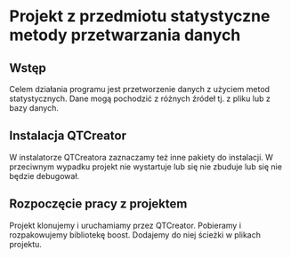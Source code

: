 # Projekt z przedmiotu statystyczne metody przetwarzania danych

## Wstęp
  Celem działania programu jest przetworzenie danych z użyciem metod statystycznych. Dane mogą pochodzić z różnych źródeł tj. z pliku lub z bazy danych.

## Instalacja QTCreator
  W instalatorze QTCreatora zaznaczamy też inne pakiety do instalacji. W przeciwnym wypadku projekt nie wystartuje lub się nie zbuduje lub się nie będzie debugował.

## Rozpoczęcie pracy z projektem
  Projekt klonujemy i uruchamiamy przez QTCreator. Pobieramy i rozpakowujemy bibliotekę boost. Dodajemy do niej ścieżki w plikach projektu.

